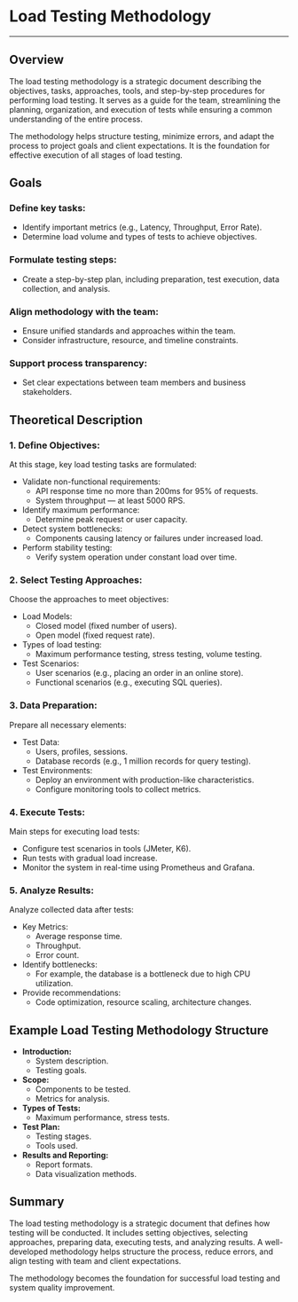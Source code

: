 # Load Testing Methodology
---
## Overview
The load testing methodology is a strategic document describing the objectives, tasks, approaches, tools, and step-by-step procedures for performing load testing. It serves as a guide for the team, streamlining the planning, organization, and execution of tests while ensuring a common understanding of the entire process.

The methodology helps structure testing, minimize errors, and adapt the process to project goals and client expectations. It is the foundation for effective execution of all stages of load testing.

## Goals
### Define key tasks:
- Identify important metrics (e.g., Latency, Throughput, Error Rate).
- Determine load volume and types of tests to achieve objectives.

### Formulate testing steps:
- Create a step-by-step plan, including preparation, test execution, data collection, and analysis.

### Align methodology with the team:
- Ensure unified standards and approaches within the team.
- Consider infrastructure, resource, and timeline constraints.

### Support process transparency:
- Set clear expectations between team members and business stakeholders.

## Theoretical Description

### 1. Define Objectives:
At this stage, key load testing tasks are formulated:
- Validate non-functional requirements:
    - API response time no more than 200ms for 95% of requests.
    - System throughput — at least 5000 RPS.
- Identify maximum performance:
    - Determine peak request or user capacity.
- Detect system bottlenecks:
    - Components causing latency or failures under increased load.
- Perform stability testing:
    - Verify system operation under constant load over time.

### 2. Select Testing Approaches:
Choose the approaches to meet objectives:
- Load Models:
    - Closed model (fixed number of users).
    - Open model (fixed request rate).
- Types of load testing:
    - Maximum performance testing, stress testing, volume testing.
- Test Scenarios:
    - User scenarios (e.g., placing an order in an online store).
    - Functional scenarios (e.g., executing SQL queries).

### 3. Data Preparation:
Prepare all necessary elements:
- Test Data:
    - Users, profiles, sessions.
    - Database records (e.g., 1 million records for query testing).
- Test Environments:
    - Deploy an environment with production-like characteristics.
    - Configure monitoring tools to collect metrics.

### 4. Execute Tests:
Main steps for executing load tests:
- Configure test scenarios in tools (JMeter, K6).
- Run tests with gradual load increase.
- Monitor the system in real-time using Prometheus and Grafana.

### 5. Analyze Results:
Analyze collected data after tests:
- Key Metrics:
    - Average response time.
    - Throughput.
    - Error count.
- Identify bottlenecks:
    - For example, the database is a bottleneck due to high CPU utilization.
- Provide recommendations:
    - Code optimization, resource scaling, architecture changes.

## Example Load Testing Methodology Structure
- **Introduction:**
    - System description.
    - Testing goals.
- **Scope:**
    - Components to be tested.
    - Metrics for analysis.
- **Types of Tests:**
    - Maximum performance, stress tests.
- **Test Plan:**
    - Testing stages.
    - Tools used.
- **Results and Reporting:**
    - Report formats.
    - Data visualization methods.

## Summary
The load testing methodology is a strategic document that defines how testing will be conducted. It includes setting objectives, selecting approaches, preparing data, executing tests, and analyzing results. A well-developed methodology helps structure the process, reduce errors, and align testing with team and client expectations.

The methodology becomes the foundation for successful load testing and system quality improvement.
